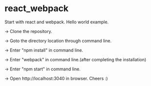 # react_webpack

Start with react and webpack. Hello world example.

-> Clone the repository.

-> Goto the directory location through command line.

-> Enter "npm install" in command line.

-> Enter "webpack" in command line.(after completing the installation)

-> Enter "npm start" in command line.

-> Open http://localhost:3040 in browser. Cheers :) 